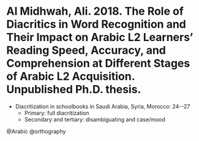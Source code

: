 # Al Midhwah, Ali. 2018. The Role of Diacritics in Word Recognition and Their Impact on Arabic L2 Learners’ Reading Speed, Accuracy, and Comprehension at Different Stages of Arabic L2 Acquisition. Unpublished Ph.D. thesis.

- Diacritization in schoolbooks in Saudi Arabia, Syria, Morocco: 24--27
  - Primary: full diacritization
  - Secondary and tertiary: disambiguating and case/mood

@Arabic
@orthography
